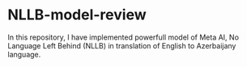 # NLLB-model-review
In this repository, I have implemented powerfull model of Meta AI, No Language Left Behind (NLLB) in translation of English to Azerbaijany language.
